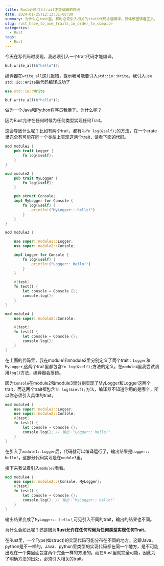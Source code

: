 ```yaml
---
title: Rust必须引入trait才能编译的原因
date: 2024-01-25T12:13:31+08:00
summary: 为什么在rust里，有时必须引入相关的trait代码才能编译，具体原因请看正文。
slug: rust_have_to_use_traits_in_order_to_compile
categories:
  - Rust
tags:
  - Rust
---
```

今天在写代码时发现，我必须引入一个trait代码才能编译。
```rust
buf.write_all(b"hello")?; 
```
编译器在`write_all`这儿报错，提示我可能要引入`std::io::Write`。我引入`use std::io::Write`后代码编译成功了

```rust
use std::io::Write

buf.write_all(b"hello")?; 
```
做为一个Java和Python程序员我懵了。为什么呢？

因为Rust允许在任何时候为任何类型实现任何Trait。

这会导致什么呢？比如有两个trait，都有叫`fn log(&self);`的方法，在一个crate里完全有可能在同一个类型上实现这两个trait，请看下面的代码。

```rust
mod module1 {
    pub trait Logger {
        fn log(&self);
    }
}

mod module2 {
    pub trait MyLogger {
        fn log(&self);
    }

    pub struct Console;
    impl MyLogger for Console {
        fn log(&self) {
            println!("MyLogger:: hello!")
        }
    }
}

mod module3 {

    use super::module1::Logger;
    use super::module2::Console;

    impl Logger for Console {
        fn log(&self) {
            println!("Logger:: hello!")
        }
    }

    #[test]
    fn test() {
        let console = Console {};
        console.log();
    }
}

mod module4 {
    use super::module2::Console;

    #[test]
    fn test() {
        let console = Console {};
        console.log();
    }
}
```

在上面的代码里，我在module1和module2里分别定义了两个trait：`Logger`和`MyLogger`,这两个trait里都包含`fn log(&self);`方法的定义。在`module4`里我尝试调用`log()`方法，编译器会报错。

因为`Console`在module2和module3里分别实现了MyLogger和Logger这两个trait，而这两个trait都包含`fn log(&self);`方法，编译器不知道你用的是哪个，所以你必须引入具体的trait。

```rust
mod module4 {
	use super::module1::Logger;
    use super::module2::Console;
    #[test]
    fn test() {
        let console = Console {};
        console.log(); // 输出："Logger:: hello!"
    }
}
```

在引入了`module1::Logger`后，代码就可以编译运行了，输出结果是`Logger:: hello!`，这部分代码实现是在`module3`里。

接下来我试着引入`module2`看看。

```rust
mod module4 {
	use super::module2::{Console, MyLogger};
    #[test]
    fn test() {
        let console = Console {};
        console.log(); // 输出："MyLogger:: hello!"
    }
}
```

输出结果变成了`MyLogger:: hello!`,可见引入不同的trait，输出的结果也不同。

为什么会如此呢？还是因为**Rust允许在任何时候为任何类型实现任何Trait**。

在Rust里，一个Type(如struct)的实现代码可能分布在不同的地方。这跟Java、python是不一样的，Java、python里类型的实现代码都在同一个地方，是不可能出现在一个类里面包含两个完全一样的方法的。而在Rust里就完全可能，因此为了明确方法的出处，必须引入相关的trait。


